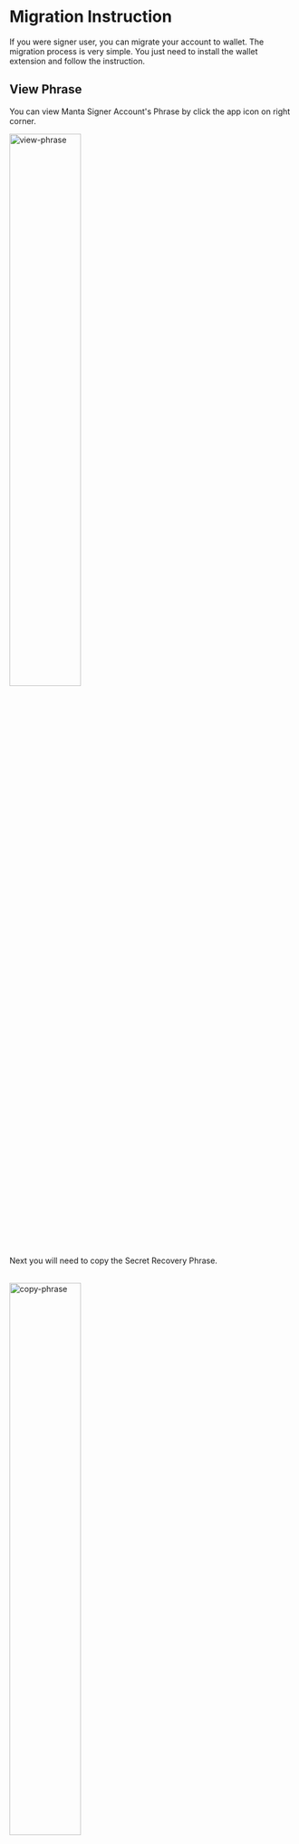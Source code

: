 # Migration Instruction

If you were signer user, you can migrate your account to wallet. The migration process is very simple. You just need to install the wallet extension and follow the instruction.

## View Phrase

You can view Manta Signer Account's Phrase by click the app icon on right corner.
<br/>

   <div style={{textAlign: 'center'}}>
    <img alt="view-phrase" src="/img/guides/manta-wallet/migration/view-phrase.png" width="50%"/>
   </div>
<br/>

Next you will need to copy the Secret Recovery Phrase.

<br/>

   <div style={{textAlign: 'center'}}>
    <img alt="copy-phrase" src="/img/guides/manta-wallet/migration/copy-phrase.png" width="50%"/>
   </div>
<br/>

After that you can create Manta Wallet account from the browser extension.

<br/>

   <div style={{textAlign: 'center'}}>
    <img alt="create-account" src="/img/guides/manta-wallet/migration/create-account.png" width="50%"/>
   </div>
<br/>

Paste the phrase from Manta Signer and waiting for your account's import to be finished.

<br/>

   <div style={{textAlign: 'center'}}>
    <img alt="import-phrase" src="/img/guides/manta-wallet/migration/import-phrase.png" width="50%"/>
   </div>
<br/>
